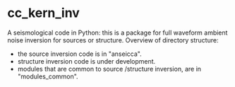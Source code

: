 # cc_kern_inv
A seismological code in Python: this is a package for full waveform ambient noise inversion for sources or structure. Overview of directory structure:

- the source inversion code is in "anseicca". 
- structure inversion code is under development.
- modules that are common to source /structure inversion, are in "modules_common". 

